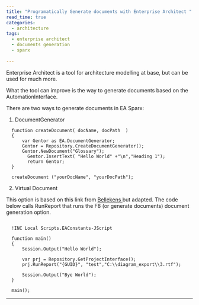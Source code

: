 ```yaml
---
title: "Programatically Generate documents with Enterprise Architect "
read_time: true
categories:  
  - architecture
tags:
  - enterprise architect
  - documents generation
  - sparx
  
---
```


Enterprise Architect is a tool for architecture modelling at base, but can be used for much more.

What the tool can improve is the way to generate documents based on the AutomationInterface.

There are two ways to generate documents in EA Sparx:
1)  DocumentGenerator

```
  function createDocument( docName, docPath  )
  {
      var Gentor as EA.DocumentGenerator;
      Gentor = Repository.CreateDocumentGenerator();
      Gentor.NewDocument("Glossary");    
	    Gentor.InsertText( "Hello World" +"\n","Heading 1");		
	    return Gentor; 
  }

  createDocument ("yourDocName", "yourDocPath");
```
2)  Virtual Document 

This option is based on this link from <a href="https://bellekens.com/2015/11/12/tutorial-generate-complex-documents-from-enterprise-architect-with-a-two-step-semi-automated-approach/" target="_blank"> Bellekens </a>
but adapted.
The code below calls RunReport that runs the F8 (or generate documents) document generation option.

```
  
  !INC Local Scripts.EAConstants-JScript

  function main()
  {	
	  Session.Output("Hello World");
	
	  var prj = Repository.GetProjectInterface();
	  prj.RunReport("{GUID}", "test","C:\\diagram_export\\3.rtf");
	
	  Session.Output("Bye World");
  }

  main();

```

---
